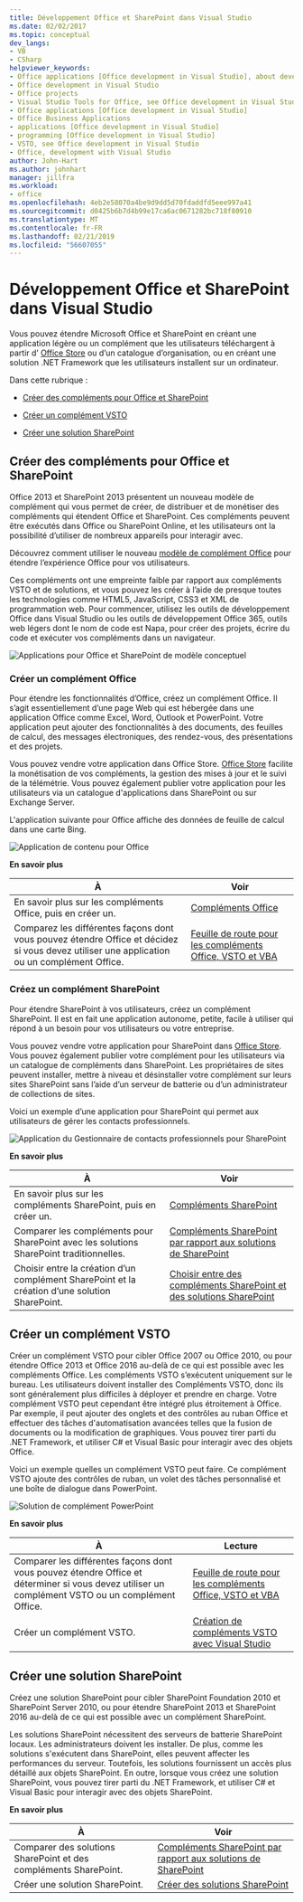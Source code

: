 ```yaml
---
title: Développement Office et SharePoint dans Visual Studio
ms.date: 02/02/2017
ms.topic: conceptual
dev_langs:
- VB
- CSharp
helpviewer_keywords:
- Office applications [Office development in Visual Studio], about developing applications
- Office development in Visual Studio
- Office projects
- Visual Studio Tools for Office, see Office development in Visual Studio
- Office applications [Office development in Visual Studio]
- Office Business Applications
- applications [Office development in Visual Studio]
- programming [Office development in Visual Studio]
- VSTO, see Office development in Visual Studio
- Office, development with Visual Studio
author: John-Hart
ms.author: johnhart
manager: jillfra
ms.workload:
- office
ms.openlocfilehash: 4eb2e58070a4be9d9dd5d70fdaddfd5eee997a41
ms.sourcegitcommit: d0425b6b7d4b99e17ca6ac0671282bc718f80910
ms.translationtype: MT
ms.contentlocale: fr-FR
ms.lasthandoff: 02/21/2019
ms.locfileid: "56607055"
---
```

# <a name="office-and-sharepoint-development-in-visual-studio"></a>Développement Office et SharePoint dans Visual Studio
  Vous pouvez étendre Microsoft Office et SharePoint en créant une application légère ou un complément que les utilisateurs téléchargent à partir d’ [Office Store](https://store.office.com/) ou d’un catalogue d’organisation, ou en créant une solution .NET Framework que les utilisateurs installent sur un ordinateur.

 Dans cette rubrique :

-   [Créer des compléments pour Office et SharePoint](#Apps)

-   [Créer un complément VSTO](#Add-ins)

-   [Créer une solution SharePoint](#Solutions)

##  <a name="Apps"></a> Créer des compléments pour Office et SharePoint
 Office 2013 et SharePoint 2013 présentent un nouveau modèle de complément qui vous permet de créer, de distribuer et de monétiser des compléments qui étendent Office et SharePoint.  Ces compléments peuvent être exécutés dans Office ou SharePoint Online, et les utilisateurs ont la possibilité d’utiliser de nombreux appareils pour interagir avec.

 Découvrez comment utiliser le nouveau [modèle de complément Office](/office/dev/add-ins/overview/office-add-ins) pour étendre l’expérience Office pour vos utilisateurs.

 Ces compléments ont une empreinte faible par rapport aux compléments VSTO et de solutions, et vous pouvez les créer à l’aide de presque toutes les technologies comme HTML5, JavaScript, CSS3 et XML de programmation web.  Pour commencer, utilisez les outils de développement Office dans Visual Studio ou les outils de développement Office 365, outils web légers dont le nom de code est Napa, pour créer des projets, écrire du code et exécuter vos compléments dans un navigateur.

 ![Applications pour Office et SharePoint de modèle conceptuel](../vsto/media/officeandsharepointapps2015.png "des applications pour le modèle conceptuel Office et SharePoint")

### <a name="build-an-office-add-in"></a>Créer un complément Office
 Pour étendre les fonctionnalités d’Office, créez un complément Office. Il s’agit essentiellement d’une page Web qui est hébergée dans une application Office comme Excel, Word, Outlook et PowerPoint. Votre application peut ajouter des fonctionnalités à des documents, des feuilles de calcul, des messages électroniques, des rendez-vous, des présentations et des projets.

 Vous pouvez vendre votre application dans Office Store.  [Office Store](https://store.office.com/) facilite la monétisation de vos compléments, la gestion des mises à jour et le suivi de la télémétrie. Vous pouvez également publier votre application pour les utilisateurs via un catalogue d'applications dans SharePoint ou sur Exchange Server.

 L'application suivante pour Office affiche des données de feuille de calcul dans une carte Bing.

 ![Application de contenu pour Office](../vsto/media/appforoffice.png "application de contenu pour Office")

 **En savoir plus**

|À|Voir|
|--------|---------|
|En savoir plus sur les compléments Office, puis en créer un.|[Compléments Office](/office/dev/add-ins/publish/publish)|
|Comparez les différentes façons dont vous pouvez étendre Office et décidez si vous devez utiliser une application ou un complément Office.|[Feuille de route pour les compléments Office, VSTO et VBA](https://blogs.msdn.microsoft.com/officeapps/2013/06/18/roadmap-for-apps-for-office-vsto-and-vba/)|

### <a name="build-a-sharepoint-add-in"></a>Créez un complément SharePoint
 Pour étendre SharePoint à vos utilisateurs, créez un complément SharePoint. Il est en fait une application autonome, petite, facile à utiliser qui répond à un besoin pour vos utilisateurs ou votre entreprise.

 Vous pouvez vendre votre application pour SharePoint dans [Office Store](https://store.office.com/). Vous pouvez également publier votre complément pour les utilisateurs via un catalogue de compléments dans SharePoint.  Les propriétaires de sites peuvent installer, mettre à niveau et désinstaller votre complément sur leurs sites SharePoint sans l’aide d’un serveur de batterie ou d’un administrateur de collections de sites.

 Voici un exemple d’une application pour SharePoint qui permet aux utilisateurs de gérer les contacts professionnels.

 ![Application du Gestionnaire de contacts professionnels pour SharePoint](../vsto/media/appforsharepoint.png "Business contact manager application pour SharePoint")

 **En savoir plus**

|À|Voir|
|--------|---------|
|En savoir plus sur les compléments SharePoint, puis en créer un.|[Compléments SharePoint](/sharepoint/dev/sp-add-ins/sharepoint-add-ins)|
|Comparer les compléments pour SharePoint avec les solutions SharePoint traditionnelles.|[Compléments SharePoint par rapport aux solutions de SharePoint](/sharepoint/dev/general-development/sharepoint-server-application-lifecycle-management)|
|Choisir entre la création d’un complément SharePoint et la création d’une solution SharePoint.|[Choisir entre des compléments SharePoint et des solutions SharePoint](/sharepoint/dev/general-development/sharepoint-server-application-lifecycle-management)|

##  <a name="Add-ins"></a> Créer un complément VSTO
 Créer un complément VSTO pour cibler Office 2007 ou Office 2010, ou pour étendre Office 2013 et Office 2016 au-delà de ce qui est possible avec les compléments Office. Les compléments VSTO s’exécutent uniquement sur le bureau. Les utilisateurs doivent installer des Compléments VSTO, donc ils sont généralement plus difficiles à déployer et prendre en charge.  Votre complément VSTO peut cependant être intégré plus étroitement à Office. Par exemple, il peut ajouter des onglets et des contrôles au ruban Office et effectuer des tâches d'automatisation avancées telles que la fusion de documents ou la modification de graphiques. Vous pouvez tirer parti du .NET Framework, et utiliser C# et Visual Basic pour interagir avec des objets Office.

 Voici un exemple quelles un complément VSTO peut faire. Ce complément VSTO ajoute des contrôles de ruban, un volet des tâches personnalisé et une boîte de dialogue dans PowerPoint.

 ![Solution de complément PowerPoint](../vsto/media/powerpointaddin.png "solution de complément PowerPoint")

 **En savoir plus**

|À|Lecture|
|--------|----------|
|Comparer les différentes façons dont vous pouvez étendre Office et déterminer si vous devez utiliser un complément VSTO ou un complément Office.|[Feuille de route pour les compléments Office, VSTO et VBA](https://blogs.msdn.microsoft.com/officeapps/2013/06/18/roadmap-for-apps-for-office-vsto-and-vba/)|
|Créer un complément VSTO.|[Création de compléments VSTO avec Visual Studio](create-vsto-add-ins-for-office-by-using-visual-studio.md)|

##  <a name="Solutions"></a> Créer une solution SharePoint
 Créez une solution SharePoint pour cibler SharePoint Foundation 2010 et SharePoint Server 2010, ou pour étendre SharePoint 2013 et SharePoint 2016 au-delà de ce qui est possible avec un complément SharePoint.

 Les solutions SharePoint nécessitent des serveurs de batterie SharePoint locaux. Les administrateurs doivent les installer. De plus, comme les solutions s'exécutent dans SharePoint, elles peuvent affecter les performances du serveur. Toutefois, les solutions fournissent un accès plus détaillé aux objets SharePoint. En outre, lorsque vous créez une solution SharePoint, vous pouvez tirer parti du .NET Framework, et utiliser C# et Visual Basic pour interagir avec des objets SharePoint.

 **En savoir plus**

|À|Voir|
|--------|---------|
|Comparer des solutions SharePoint et des compléments SharePoint.|[Compléments SharePoint par rapport aux solutions de SharePoint](/sharepoint/dev/general-development/sharepoint-server-application-lifecycle-management)|
|Créer une solution SharePoint.|[Créer des solutions SharePoint](../sharepoint/create-sharepoint-solutions.md)|
